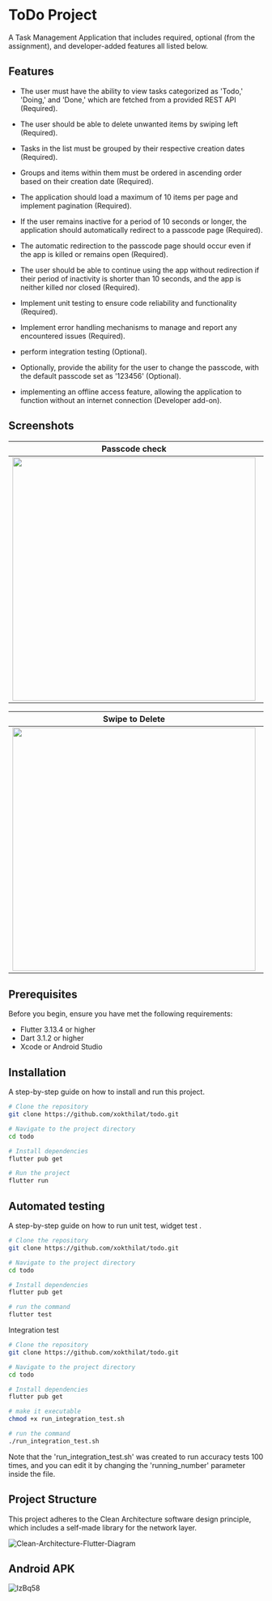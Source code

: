 # ToDo Project

A Task Management Application that includes required, optional (from the assignment), and developer-added features all listed below.



## Features

- The user must have the ability to view tasks categorized as 'Todo,' 'Doing,' and 'Done,' which are fetched from a provided REST API (Required).

- The user should be able to delete unwanted items by swiping left (Required).

- Tasks in the list must be grouped by their respective creation dates (Required).

- Groups and items within them must be ordered in ascending order based on their creation date (Required).

- The application should load a maximum of 10 items per page and implement pagination (Required).

- If the user remains inactive for a period of 10 seconds or longer, the application should automatically redirect to a passcode page (Required).

- The automatic redirection to the passcode page should occur even if the app is killed or remains open (Required).

- The user should be able to continue using the app without redirection if their period of inactivity is shorter than 10 seconds, and the app is neither killed nor closed (Required).

- Implement unit testing to ensure code reliability and functionality (Required).

- Implement error handling mechanisms to manage and report any encountered issues (Required).

- perform integration testing (Optional).

- Optionally, provide the ability for the user to change the passcode, with the default passcode set as '123456' (Optional).

- implementing an offline access feature, allowing the application to function without an internet connection (Developer add-on).

## Screenshots

| Passcode check | Passcode change | Home Todo |
| ------------- | ------------- | ------------- |
| <img src="https://github.com/xokthilat/todo/assets/32994521/4a60b685-9366-43ac-8371-4e4600a5a942" height="480"> | <img src="https://github.com/xokthilat/todo/assets/32994521/0167be7b-5868-4905-986c-415d10749c74" height="480"> | <img src="https://github.com/xokthilat/todo/assets/32994521/8994d046-be26-41de-b3f9-7561b6fbfdb3" height="480"> |

| Swipe to Delete | Offline Mode |
| ------------- | ------------- |
| <img src="https://github.com/xokthilat/todo/assets/32994521/1c269587-2260-4b93-9091-203f98f2b51d" height="480"> | <img src="https://github.com/xokthilat/todo/assets/32994521/7a54012b-3671-43c8-98dc-fc6023c74b10" height="480"> | 




## Prerequisites

Before you begin, ensure you have met the following requirements:

- Flutter 3.13.4 or higher
- Dart 3.1.2 or higher
- Xcode or Android Studio

## Installation

A step-by-step guide on how to install and run this project.

```bash
# Clone the repository
git clone https://github.com/xokthilat/todo.git

# Navigate to the project directory
cd todo

# Install dependencies
flutter pub get

# Run the project
flutter run
```

## Automated testing

A step-by-step guide on how to run unit test, widget test .

```bash
# Clone the repository
git clone https://github.com/xokthilat/todo.git

# Navigate to the project directory
cd todo

# Install dependencies
flutter pub get

# run the command
flutter test
```
Integration test
```bash
# Clone the repository
git clone https://github.com/xokthilat/todo.git

# Navigate to the project directory
cd todo

# Install dependencies
flutter pub get

# make it executable
chmod +x run_integration_test.sh

# run the command
./run_integration_test.sh

```
Note that the 'run_integration_test.sh' was created to run accuracy tests 100 times, and you can edit it by changing the 'running_number' parameter inside the file.
## Project Structure
This project adheres to the Clean Architecture software design principle, which includes a self-made library for the network layer. 


![Clean-Architecture-Flutter-Diagram](https://github.com/xokthilat/todo/assets/32994521/b8e8c72f-e3a6-484f-a04e-3e38a551fb4d)

## Android APK

![IzBq58](https://github.com/xokthilat/todo/assets/32994521/87344173-cf9d-4554-9442-9079b8d633af)



